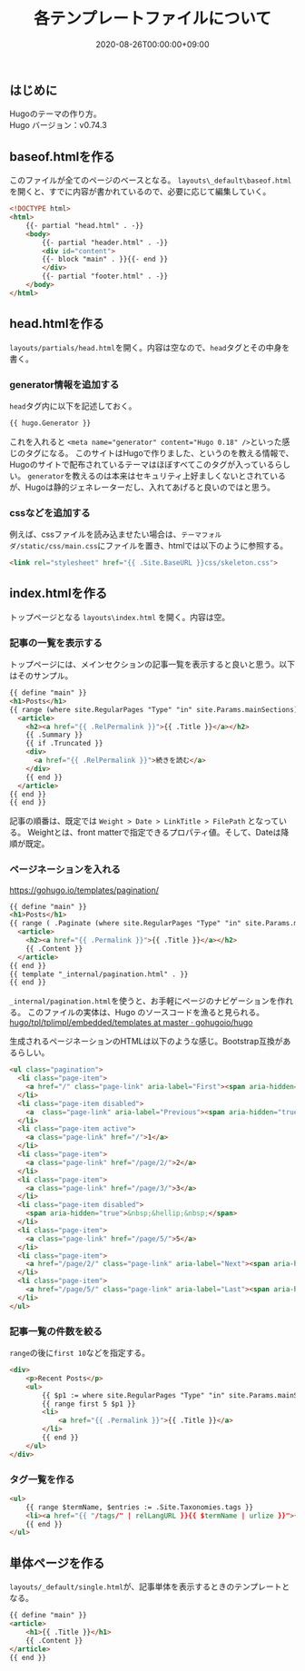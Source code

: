 ﻿---
title: "各テンプレートファイルについて"
date: 2020-08-26T00:00:00+09:00
lastMod: 2020-09-03T00:00:00+09:00
tags: ["Hugo"]
weight: 3
---

## はじめに
Hugoのテーマの作り方。  
Hugo バージョン：v0.74.3

## baseof.htmlを作る
このファイルが全てのページのベースとなる。
`layouts\_default\baseof.html`を開くと、すでに内容が書かれているので、必要に応じて編集していく。

```html
<!DOCTYPE html>
<html>
    {{- partial "head.html" . -}}
    <body>
        {{- partial "header.html" . -}}
        <div id="content">
        {{- block "main" . }}{{- end }}
        </div>
        {{- partial "footer.html" . -}}
    </body>
</html>
```

## head.htmlを作る
`layouts/partials/head.html`を開く。内容は空なので、`head`タグとその中身を書く。

### generator情報を追加する
`head`タグ内に以下を記述しておく。

```html
{{ hugo.Generator }}
```

これを入れると `<meta name="generator" content="Hugo 0.18" />`といった感じのタグになる。
このサイトはHugoで作りました、というのを教える情報で、Hugoのサイトで配布されているテーマはほぼすべてこのタグが入っているらしい。
`generator`を教えるのは本来はセキュリティ上好ましくないとされているが、Hugoは静的ジェネレーターだし、入れてあげると良いのではと思う。

### cssなどを追加する
例えば、cssファイルを読み込ませたい場合は、`テーマフォルダ/static/css/main.css`にファイルを置き、htmlでは以下のように参照する。

```html
<link rel="stylesheet" href="{{ .Site.BaseURL }}css/skeleton.css">
```

## index.htmlを作る
トップページとなる `layouts\index.html` を開く。内容は空。

### 記事の一覧を表示する
トップページには、メインセクションの記事一覧を表示すると良いと思う。以下はそのサンプル。

```html
{{ define "main" }}
<h1>Posts</h1>
{{ range (where site.RegularPages "Type" "in" site.Params.mainSections) }}
  <article>
    <h2><a href="{{ .RelPermalink }}">{{ .Title }}</a></h2>
    {{ .Summary }}
    {{ if .Truncated }}
    <div>
      <a href="{{ .RelPermalink }}">続きを読む</a>
    </div>
    {{ end }}
  </article>
{{ end }}
{{ end }}
```

記事の順番は、既定では `Weight > Date > LinkTitle > FilePath` となっている。
Weightとは、front matterで指定できるプロパティ値。そして、Dateは降順が既定。

### ページネーションを入れる
https://gohugo.io/templates/pagination/

```html
{{ define "main" }}
<h1>Posts</h1>
{{ range ( .Paginate (where site.RegularPages "Type" "in" site.Params.mainSections)).Pages }}
  <article>
    <h2><a href="{{ .Permalink }}">{{ .Title }}</a></h2>
    {{ .Content }}
  </article>
{{ end }}
{{ template "_internal/pagination.html" . }}
{{ end }}
```

`_internal/pagination.html`を使うと、お手軽にページのナビゲーションを作れる。
このファイルの実体は、Hugo のソースコードを漁ると見られる。
[hugo/tpl/tplimpl/embedded/templates at master · gohugoio/hugo](https://github.com/gohugoio/hugo/tree/master/tpl/tplimpl/embedded/templates)

生成されるページネーションのHTMLは以下のような感じ。Bootstrap互換があるらしい。

```html
<ul class="pagination">
  <li class="page-item">
    <a href="/" class="page-link" aria-label="First"><span aria-hidden="true">&laquo;&laquo;</span></a>
  </li>
  <li class="page-item disabled">
    <a  class="page-link" aria-label="Previous"><span aria-hidden="true">&laquo;</span></a>
  </li>
  <li class="page-item active">
    <a class="page-link" href="/">1</a>
  </li>
  <li class="page-item">
    <a class="page-link" href="/page/2/">2</a>
  </li>
  <li class="page-item">
    <a class="page-link" href="/page/3/">3</a>
  </li>
  <li class="page-item disabled">
    <span aria-hidden="true">&nbsp;&hellip;&nbsp;</span>
  </li>
  <li class="page-item">
    <a class="page-link" href="/page/5/">5</a>
  </li>
  <li class="page-item">
    <a href="/page/2/" class="page-link" aria-label="Next"><span aria-hidden="true">&raquo;</span></a>
  </li>
  <li class="page-item">
    <a href="/page/5/" class="page-link" aria-label="Last"><span aria-hidden="true">&raquo;&raquo;</span></a>
  </li>
</ul>
```

### 記事一覧の件数を絞る
`range`の後に`first 10`などを指定する。

```html
<div>
    <p>Recent Posts</p>
    <ul>
        {{ $p1 := where site.RegularPages "Type" "in" site.Params.mainSections }}
        {{ range first 5 $p1 }}
        <li>
            <a href="{{ .Permalink }}">{{ .Title }}</a>
        </li>
        {{ end }}
    </ul>
</div>
```

### タグ一覧を作る

```html
<ul>
    {{ range $termName, $entries := .Site.Taxonomies.tags }}
    <li><a href="{{ "/tags/" | relLangURL }}{{ $termName | urlize }}">{{ $termName }}</a>
    {{ end }}
</ul>
```

## 単体ページを作る
`layouts/_default/single.html`が、記事単体を表示するときのテンプレートとなる。

```html
{{ define "main" }}
<article>
	<h1>{{ .Title }}</h1>
	{{ .Content }}
</article>
{{ end }}
```


